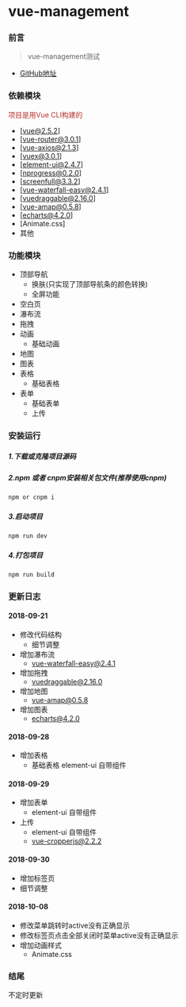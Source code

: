 # vue-management

### 前言
> vue-management测试

- [GitHub地址](https://github.com/sisa1313/vue-management)

### 依赖模块
<span style="color: rgb(184,49,47);">项目是用Vue CLI构建的</span>
- [vue@2.5.2]
- [vue-router@3.0.1]
- [vue-axios@2.1.3]
- [vuex@3.0.1]
- [element-ui@2.4.7]
- [nprogress@0.2.0]
- [screenfull@3.3.2]
- [vue-waterfall-easy@2.4.1]
- [vuedraggable@2.16.0]
- [vue-amap@0.5.8]
- [echarts@4.2.0]
- [Animate.css]
- 其他

### 功能模块
- 顶部导航
    - 换肤(只实现了顶部导航条的颜色转换)
    - 全屏功能
- 空白页
- 瀑布流
- 拖拽
- 动画
    - 基础动画
- 地图
- 图表
- 表格
    - 基础表格
- 表单
    - 基础表单
    - 上传

### 安装运行
##### 1.下载或克隆项目源码
##### 2.npm 或者 cnpm安装相关包文件(推荐使用cnpm)

```js
npm or cnpm i
```
##### 3.启动项目
```js
npm run dev
```
##### 4.打包项目
```js
npm run build
```

### 更新日志
#### 2018-09-21
- 修改代码结构
    - 细节调整
- 增加瀑布流
    - vue-waterfall-easy@2.4.1
- 增加拖拽
    - vuedraggable@2.16.0
- 增加地图
    - vue-amap@0.5.8
- 增加图表
    - echarts@4.2.0
#### 2018-09-28
- 增加表格
    - 基础表格 element-ui 自带组件
#### 2018-09-29
- 增加表单
    - element-ui 自带组件
- 上传
    - element-ui 自带组件
    - vue-cropperjs@2.2.2
#### 2018-09-30
- 增加标签页
- 细节调整
#### 2018-10-08
- 修改菜单跳转时active没有正确显示
- 修改标签页点击全部关闭时菜单active没有正确显示
- 增加动画样式
    - Animate.css

### 结尾
不定时更新
